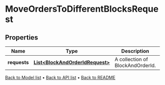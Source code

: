 

# MoveOrdersToDifferentBlocksRequest


## Properties

| Name | Type | Description | Notes |
|------------ | ------------- | ------------- | -------------|
|**requests** | [**List&lt;BlockAndOrderIdRequest&gt;**](BlockAndOrderIdRequest.md) | A collection of BlockAndOrderId. |  |



[Back to Model list](../README.md#documentation-for-models) &#8226; [Back to API list](../README.md#documentation-for-api-endpoints) &#8226; [Back to README](../README.md)


